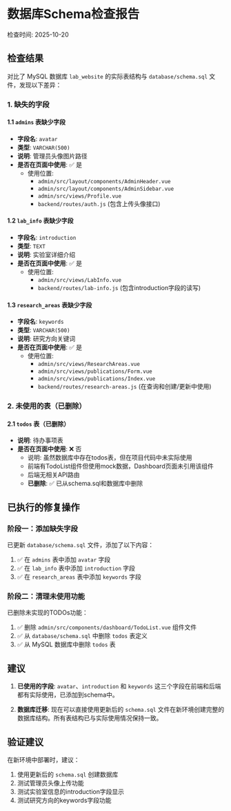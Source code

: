 # 数据库Schema检查报告

检查时间: 2025-10-20

## 检查结果

对比了 MySQL 数据库 `lab_website` 的实际表结构与 `database/schema.sql` 文件，发现以下差异：

### 1. 缺失的字段

#### 1.1 `admins` 表缺少字段
- **字段名**: `avatar`
- **类型**: `VARCHAR(500)`
- **说明**: 管理员头像图片路径
- **是否在页面中使用**: ✅ 是
  - 使用位置:
    - `admin/src/layout/components/AdminHeader.vue`
    - `admin/src/layout/components/AdminSidebar.vue`
    - `admin/src/views/Profile.vue`
    - `backend/routes/auth.js` (包含上传头像接口)

#### 1.2 `lab_info` 表缺少字段
- **字段名**: `introduction`
- **类型**: `TEXT`
- **说明**: 实验室详细介绍
- **是否在页面中使用**: ✅ 是
  - 使用位置:
    - `admin/src/views/LabInfo.vue`
    - `backend/routes/lab-info.js` (包含introduction字段的读写)

#### 1.3 `research_areas` 表缺少字段
- **字段名**: `keywords`
- **类型**: `VARCHAR(500)`
- **说明**: 研究方向关键词
- **是否在页面中使用**: ✅ 是
  - 使用位置:
    - `admin/src/views/ResearchAreas.vue`
    - `admin/src/views/publications/Form.vue`
    - `admin/src/views/publications/Index.vue`
    - `backend/routes/research-areas.js` (在查询和创建/更新中使用)

### 2. 未使用的表（已删除）

#### 2.1 `todos` 表（已删除）
- **说明**: 待办事项表
- **是否在页面中使用**: ❌ 否
  - 说明: 虽然数据库中存在todos表，但在项目代码中未实际使用
  - 前端有TodoList组件但使用mock数据，Dashboard页面未引用该组件
  - 后端无相关API路由
  - **已删除**: ✅ 已从schema.sql和数据库中删除

## 已执行的修复操作

### 阶段一：添加缺失字段
已更新 `database/schema.sql` 文件，添加了以下内容：

1. ✅ 在 `admins` 表中添加 `avatar` 字段
2. ✅ 在 `lab_info` 表中添加 `introduction` 字段
3. ✅ 在 `research_areas` 表中添加 `keywords` 字段

### 阶段二：清理未使用功能
已删除未实现的TODOs功能：

1. ✅ 删除 `admin/src/components/dashboard/TodoList.vue` 组件文件
2. ✅ 从 `database/schema.sql` 中删除 `todos` 表定义
3. ✅ 从 MySQL 数据库中删除 `todos` 表

## 建议

1. **已使用的字段**: `avatar`、`introduction` 和 `keywords` 这三个字段在前端和后端都有实际使用，已添加到schema中。

2. **数据库迁移**: 现在可以直接使用更新后的 `schema.sql` 文件在新环境创建完整的数据库结构。所有表结构已与实际使用情况保持一致。

## 验证建议

在新环境中部署时，建议：
1. 使用更新后的 `schema.sql` 创建数据库
2. 测试管理员头像上传功能
3. 测试实验室信息的introduction字段显示
4. 测试研究方向的keywords字段功能

